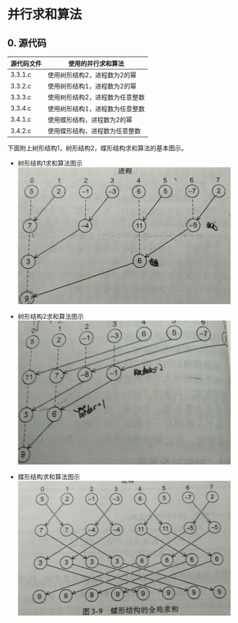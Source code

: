 # 并行求和算法

## 0. 源代码

| 源代码文件 | 使用的并行求和算法    |
|-----------|---------------------------------|
| 3.3.1.c | 使用树形结构2，进程数为2的幂    |
| 3.3.2.c | 使用树形结构1，进程数为2的幂 |
| 3.3.3.c | 使用树形结构2，进程数为任意整数 |
| 3.3.4.c | 使用树形结构1，进程数为任意整数 |
| 3.4.1.c | 使用蝶形结构，进程数为2的幂 |
| 3.4.2.c | 使用蝶形结构，进程数为任意整数 |

下面附上树形结构1，树形结构2，蝶形结构求和算法的基本图示。

+ 树形结构1求和算法图示
![avatar](https://github.com/Happyxianyueveryday/parallel-programming/blob/master/MPI%20examples/parallel-summary-algorithm/pics/%E6%A0%91%E5%BD%A2%E7%BB%93%E6%9E%841.jpg)

+ 树形结构2求和算法图示
![avatar](https://github.com/Happyxianyueveryday/parallel-programming/blob/master/MPI%20examples/parallel-summary-algorithm/pics/%E6%A0%91%E5%BD%A2%E7%BB%93%E6%9E%842.jpg)

+ 蝶形结构求和算法图示
![avatar](https://github.com/Happyxianyueveryday/parallel-programming/blob/master/MPI%20examples/parallel-summary-algorithm/pics/%E8%9D%B6%E5%BD%A2%E7%BB%93%E6%9E%84.jpg)


